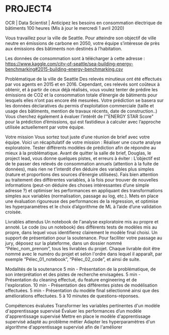 # PROJECT4
OCR | Data Scientist | Anticipez les besoins en consommation électrique de bâtiments
100 heures
(Mis à jour le mercredi 1 avril 2020)

Vous travaillez pour la ville de Seattle. Pour atteindre son objectif de ville neutre en émissions de carbone en 2050, votre équipe s’intéresse de près aux émissions des bâtiments non destinés à l’habitation.

Les données de consommation sont à télécharger à cette adresse :
https://www.kaggle.com/city-of-seattle/sea-building-energy-benchmarking#2015-building-energy-benchmarking.csv

Problématique de la ville de Seattle
Des relevés minutieux ont été effectués par vos agents en 2015 et en 2016. Cependant, ces relevés sont coûteux à obtenir, et à partir de ceux déjà réalisés, vous voulez tenter de prédire les émissions de CO2 et la consommation totale d’énergie de bâtiments pour lesquels elles n’ont pas encore été mesurées.
Votre prédiction se basera sur les données déclaratives du permis d'exploitation commerciale (taille et usage des bâtiments, mention de travaux récents, date de construction..)
Vous cherchez également à évaluer l’intérêt de l’"ENERGY STAR Score" pour la prédiction d’émissions, qui est fastidieux à calculer avec l’approche utilisée actuellement par votre équipe.

Votre mission
Vous sortez tout juste d’une réunion de brief avec votre équipe. Voici un récapitulatif de votre mission :
Réaliser une courte analyse exploratoire.
Tester différents modèles de prédiction afin de répondre au mieux à la problématique.
Avant de quitter la salle de brief, Douglas, le project lead, vous donne quelques pistes, et erreurs à éviter :
L’objectif est de te passer des relevés de consommation annuels (attention à la fuite de données), mais rien ne t'interdit d’en déduire des variables plus simples (nature et proportions des sources d’énergie utilisées). 
Fais bien attention au traitement des différentes variables, à la fois pour trouver de nouvelles informations (peut-on déduire des choses intéressantes d’une simple adresse ?) et optimiser les performances en appliquant des transformations simples aux variables (normalisation, passage au log, etc.).
Mets en place une évaluation rigoureuse des performances de la régression, et optimise les hyperparamètres et le choix d’algorithme de ML à l’aide d’une validation croisée.

Livrables attendus
Un notebook de l'analyse exploratoire mis au propre et annoté.
Le code (ou un notebook) des différents tests de modèles mis au propre, dans lequel vous identifierez clairement le modèle final choisi.
Un support de présentation pour la soutenance.
Pour faciliter votre passage au jury, déposez sur la plateforme, dans un dossier nommé “Pélec_nom_prenom”, tous les livrables du projet. Chaque livrable doit être nommé avec le numéro du projet et selon l'ordre dans lequel il apparaît, par exemple “Pélec_01_notebook”, “Pélec_02_code”, et ainsi de suite.

Modalités de la soutenance
5 min - Présentation de la problématique, de son interprétation et des pistes de recherche envisagées.
5 min - Présentation du cleaning effectué, du feature engineering et de l'exploration.
10 min - Présentation des différentes pistes de modélisation effectuées.
5 min - Présentation du modèle final sélectionné ainsi que des améliorations effectuées.
5 à 10 minutes de questions-réponses.

Compétences évaluées
Transformer les variables pertinentes d'un modèle d'apprentissage supervisé
Évaluer les performances d’un modèle d'apprentissage supervisé
Mettre en place le modèle d'apprentissage supervisé adapté au problème métier
Adapter les hyperparamètres d'un algorithme d'apprentissage supervisé afin de l'améliorer